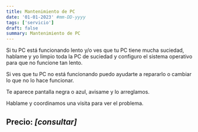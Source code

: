 ```yaml
---
title: Mantenimiento de PC
date: '01-01-2023' #mm-DD-yyyy
tags: ['servicio']
draft: false
summary: Mantenimiento de PC
---
```


Si tu PC está funcionando lento y/o ves que tu PC tiene mucha suciedad, hablame y yo limpio toda la PC de suciedad y configuro el sistema operativo para que no funcione tan lento.

Si ves que tu PC no está funcionando puedo ayudarte a repararlo o cambiar lo que no lo hace funcionar.

Te aparece pantalla negra o azul, avisame y lo arreglamos.

Hablame y coordinamos una visita para ver el problema.

## Precio: _[consultar]_

